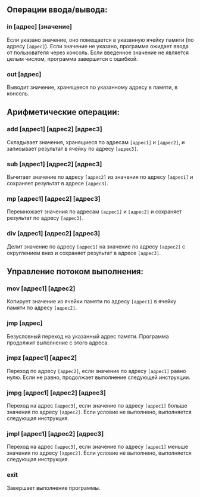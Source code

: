 ## Операции ввода/вывода:

### in [адрес] [значение]  
Если указано значение, оно помещается в указанную ячейку памяти (по адресу `[адрес]`). Если значение не указано, программа ожидает ввода от пользователя через консоль. Если введенное значение не является целым числом, программа завершится с ошибкой.

### out [адрес]  
Выводит значение, хранящееся по указанному адресу в памяти, в консоль.

## Арифметические операции:

### add [адрес1] [адрес2] [адрес3]  
Складывает значения, хранящиеся по адресам `[адрес1]` и `[адрес2]`, и записывает результат в ячейку по адресу `[адрес3]`.

### sub [адрес1] [адрес2] [адрес3]  
Вычитает значение по адресу `[адрес2]` из значения по адресу `[адрес1]` и сохраняет результат в адресе `[адрес3]`.

### mp [адрес1] [адрес2] [адрес3]  
Перемножает значения по адресам `[адрес1]` и `[адрес2]` и сохраняет результат по адресу `[адрес3]`.

### div [адрес1] [адрес2] [адрес3]  
Делит значение по адресу `[адрес1]` на значение по адресу `[адрес2]` с округлением вниз и сохраняет результат в адресе `[адрес3]`.

## Управление потоком выполнения:

### mov [адрес1] [адрес2]  
Копирует значение из ячейки памяти по адресу `[адрес1]` в ячейку памяти по адресу `[адрес2]`.

### jmp [адрес]  
Безусловный переход на указанный адрес памяти. Программа продолжит выполнение с этого адреса.

### jmpz [адрес1] [адрес2]  
Переход по адресу `[адрес2]`, если значение по адресу `[адрес1]` равно нулю. Если не равно, продолжает выполнение следующей инструкции.

### jmpg [адрес1] [адрес2] [адрес3]  
Переход на адрес `[адрес3]`, если значение по адресу `[адрес1]` больше значения по адресу `[адрес2]`. Если условие не выполнено, выполняется следующая инструкция.

### jmpl [адрес1] [адрес2] [адрес3]  
Переход на адрес `[адрес3]`, если значение по адресу `[адрес1]` меньше значения по адресу `[адрес2]`. Если условие не выполнено, выполняется следующая инструкция.

### exit  
Завершает выполнение программы.
